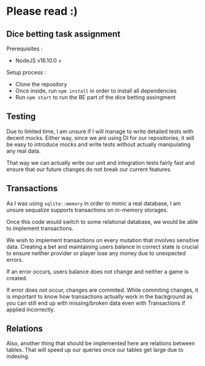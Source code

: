 # Please read :)

## Dice betting task assignment

Prerequisites :

- NodeJS v16.10.0 +

Setup process :

- Clone the repository
- Once inside, run `npm install` in order to install all dependencies
- Run `npm start` to run the BE part of the dice betting assingment

## Testing

Due to limited time, I am unsure if I will manage to write detailed tests with decent mocks.
Either way, since we are using DI for our repositories, it will be easy to introduce mocks and write tests without actually manipulating any real data.

That way we can actually write our unit and integration tests fairly fast and ensure that our future changes do not break our current features.

## Transactions

As I was using `sqlite::memory` in order to mimic a real database, I am unsure sequalize supports transactions on in-memory storages.

Once this code would switch to some relational database, we would be able to implement transactions.

We wish to implement transactions on every mutation that involves sensitive data. Creating a bet and maintaining users balance in correct state is crucial to ensure neither provider or player lose any money due to unexpected errors.

If an error occurs, users balance does not change and neither a game is created.

If error does not occur, changes are commited. While commiting changes, it is important to know how transactions actually work in the background as you can still end up with missing/broken data even with Transactions if applied incorrectly.

## Relations

Also, another thing that should be implemented here are relations between tables. That will speed up our queries once our tables get large due to indexing.
